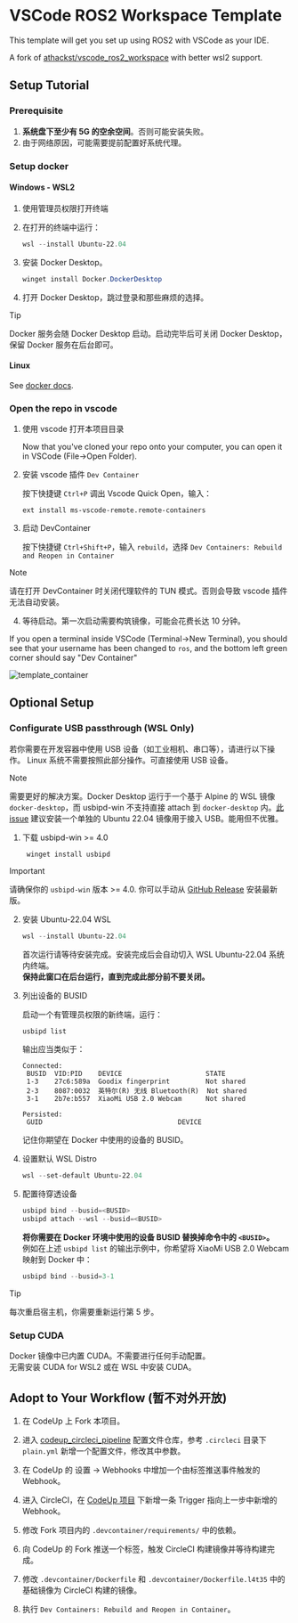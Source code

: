 # VSCode ROS2 Workspace Template

This template will get you set up using ROS2 with VSCode as your IDE.

A fork of [athackst/vscode_ros2_workspace](https://github.com/athackst/vscode_ros2_workspace) with better wsl2 support.

## Setup Tutorial

### Prerequisite

1. **系统盘下至少有 5G 的空余空间**。否则可能安装失败。  
2. 由于网络原因，可能需要提前配置好系统代理。  

### Setup docker

#### Windows - WSL2

1. 使用管理员权限打开终端

2. 在打开的终端中运行：
	```powershell
	wsl --install Ubuntu-22.04
	```

3. 安装 Docker Desktop。

	```powershell
	winget install Docker.DockerDesktop
	```

4. 打开 Docker Desktop，跳过登录和那些麻烦的选择。

> [!TIP]  
> Docker 服务会随 Docker Desktop 启动。启动完毕后可关闭 Docker Desktop，保留 Docker 服务在后台即可。

#### Linux

See [docker docs](https://docs.docker.com/engine/install/).

### Open the repo in vscode

1. 使用 vscode 打开本项目目录   

   Now that you've cloned your repo onto your computer, you can open it in VSCode (File->Open Folder).   

2. 安装 vscode 插件 `Dev Container`

   按下快捷键 `Ctrl+P` 调出 Vscode Quick Open，输入：
   ```
   ext install ms-vscode-remote.remote-containers
   ```

3. 启动 DevContainer

   按下快捷键 `Ctrl+Shift+P`，输入 `rebuild`，选择 `Dev Containers: Rebuild and Reopen in Container`

> [!NOTE]  
> 请在打开 DevContainer 时关闭代理软件的 TUN 模式。否则会导致 vscode 插件无法自动安装。

4. 等待启动。第一次启动需要构筑镜像，可能会花费长达 10 分钟。

If you open a terminal inside VSCode (Terminal->New Terminal), you should see that your username has been changed to `ros`, and the bottom left green corner should say "Dev Container"

![template_container](https://user-images.githubusercontent.com/6098197/91332895-adbf1500-e781-11ea-8afc-7a22a5340d4a.png)

## Optional Setup

### Configurate USB passthrough (WSL Only)

若你需要在开发容器中使用 USB 设备（如工业相机、串口等），请进行以下操作。
Linux 系统不需要按照此部分操作。可直接使用 USB 设备。

> [!NOTE]  
> 需要更好的解决方案。Docker Desktop 运行于一个基于 Alpine 的 WSL 镜像 `docker-desktop`，而 usbipd-win 不支持直接 attach 到 `docker-desktop` 内。[此 issue](https://github.com/dorssel/usbipd-win/issues/669) 建议安装一个单独的 Ubuntu 22.04 镜像用于接入 USB。能用但不优雅。

1. 下载 usbipd-win >= 4.0
   
   ```
	winget install usbipd
   ```

> [!IMPORTANT]   
> 请确保你的 `usbipd-win` 版本 >= 4.0. 你可以手动从 [GitHub Release](https://github.com/dorssel/usbipd-win/releases) 安装最新版。


2. 安装 Ubuntu-22.04 WSL
   
   ```powershell
   wsl --install Ubuntu-22.04
   ```
   首次运行请等待安装完成。安装完成后会自动切入 WSL Ubuntu-22.04 系统内终端。  
   **保持此窗口在后台运行，直到完成此部分前不要关闭。**

3. 列出设备的 BUSID  
   
   启动一个有管理员权限的新终端，运行：
   ```powershell
   usbipd list
   ```
   输出应当类似于：
   ```
   Connected:
	BUSID  VID:PID    DEVICE                     STATE
	1-3    27c6:589a  Goodix fingerprint         Not shared
	2-3    8087:0032  英特尔(R) 无线 Bluetooth(R)  Not shared
	3-1    2b7e:b557  XiaoMi USB 2.0 Webcam      Not shared
   
   Persisted:
   	GUID                                  DEVICE
   ```
   记住你期望在 Docker 中使用的设备的 BUSID。

4. 设置默认 WSL Distro
   ```powershell
   wsl --set-default Ubuntu-22.04
   ```

5. 配置待穿透设备
   ```powershell
   usbipd bind --busid=<BUSID>
   usbipd attach --wsl --busid=<BUSID>
   ```
   **将你需要在 Docker 环境中使用的设备 BUSID 替换掉命令中的 `<BUSID>`。**  
   例如在上述 `usbipd list` 的输出示例中，你希望将 XiaoMi USB 2.0 Webcam 映射到 Docker 中：
   ```powershell
   usbipd bind --busid=3-1
   ```

> [!TIP]  
> 每次重启宿主机，你需要重新运行第 5 步。


### Setup CUDA

Docker 镜像中已内置 CUDA。不需要进行任何手动配置。  
无需安装 CUDA for WSL2 或在 WSL 中安装 CUDA。  

## Adopt to Your Workflow (暂不对外开放)

1. 在 CodeUp 上 Fork 本项目。

2. 进入 [codeup_circleci_pipeline](https://github.com/cygnomatic/codeup_circleci_pipeline) 配置文件仓库，参考 `.circleci` 目录下 `plain.yml` 新增一个配置文件，修改其中参数。

3. 在 CodeUp 的 设置 -> Webhooks 中增加一个由标签推送事件触发的 Webhook。

4. 进入 CircleCI，在 [CodeUp 项目](https://app.circleci.com/settings/project/circleci/17Q1ozw2K91TaCvtghpJuL/Vx7rcs2Lz2dB8uHjKYDeBb/triggers) 下新增一条 Trigger 指向上一步中新增的 Webhook。

5. 修改 Fork 项目内的 `.devcontainer/requirements/` 中的依赖。

6. 向 CodeUp 的 Fork 推送一个标签，触发 CircleCI 构建镜像并等待构建完成。

7. 修改 `.devcontainer/Dockerfile` 和 `.devcontainer/Dockerfile.l4t35` 中的基础镜像为 CircleCI 构建的镜像。

8. 执行 `Dev Containers: Rebuild and Reopen in Container`。